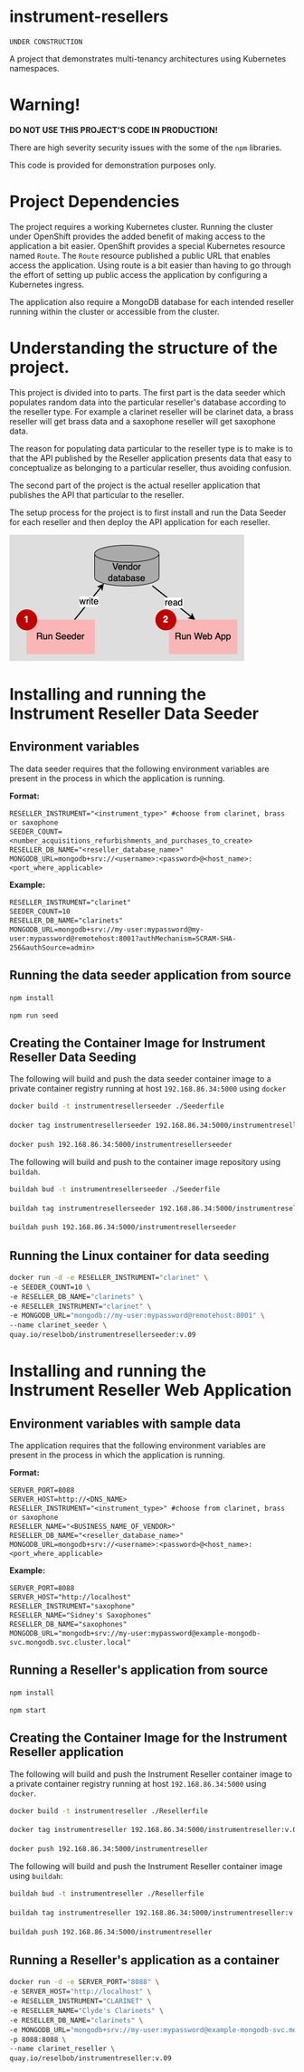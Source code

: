 # instrument-resellers
```
UNDER CONSTRUCTION
```
A project that demonstrates multi-tenancy architectures using Kubernetes namespaces.

# Warning!

**DO NOT USE THIS PROJECT'S CODE IN PRODUCTION!**

There are high severity security issues with the some of the `npm` libraries.

This code is provided for demonstration purposes only.

# Project Dependencies

The project requires a working Kubernetes cluster. Running the cluster under OpenShift provides the added benefit of making access to the application a bit easier. OpenShift provides a special Kubernetes resource named `Route`. The `Route` resource published a public URL that enables access the application. Using route is a bit easier than having to go through the effort of setting up public access  the application by configuring a Kubernetes ingress. 

The application also require a MongoDB database for each intended reseller running within the cluster or accessible from the cluster.

# Understanding the structure of the project.

This project is divided into to parts. The first part is the data seeder which populates random data into the particular reseller's database according to the reseller type. For example a clarinet reseller will be clarinet data, a brass reseller will get brass data and a saxophone reseller will get saxophone data.

The reason for populating data particular to the reseller type is to make is to that the API published by the Reseller application presents data that easy to conceptualize as belonging to a particular reseller, thus avoiding confusion.

The second part of the project is the actual reseller application that publishes the API that particular to the reseller.

The setup process for the project is to first install and run the Data Seeder for each reseller and then deploy the API application for each reseller.

![basic image](./images/basic-process.png)


# Installing and running the Instrument Reseller Data Seeder

## Environment variables

The data seeder requires that the following environment variables are present in the process in which the application is running.

**Format:**

```text
RESELLER_INSTRUMENT="<instrument_type>" #choose from clarinet, brass or saxophone
SEEDER_COUNT=<number_acquisitions_refurbishments_and_purchases_to_create>
RESELLER_DB_NAME="<reseller_database_name>"
MONGODB_URL=mongodb+srv://<username>:<password>@<host_name>:<port_where_applicable>
```

**Example:**

```text
RESELLER_INSTRUMENT="clarinet"
SEEDER_COUNT=10
RESELLER_DB_NAME="clarinets"
MONGODB_URL=mongodb+srv://my-user:mypassword@my-user:mypassword@remotehost:8001?authMechanism=SCRAM-SHA-256&authSource=admin>
```

## Running the data seeder application from source

`npm install`

`npm run seed`

## Creating the Container Image for Instrument Reseller Data Seeding

The following will build and push the data seeder container image to a private container registry running at host `192.168.86.34:5000` using `docker`

```bash
docker build -t instrumentresellerseeder ./Seederfile

docker tag instrumentresellerseeder 192.168.86.34:5000/instrumentresellerseeder:v.09

docker push 192.168.86.34:5000/instrumentresellerseeder
```

The following will build and push to the container image repository using `buildah`.

```bash
buildah bud -t instrumentresellerseeder ./Seederfile

buildah tag instrumentresellerseeder 192.168.86.34:5000/instrumentresellerseeder:v.09

buildah push 192.168.86.34:5000/instrumentresellerseeder
```

## Running the Linux container for data seeding

```bash
docker run -d -e RESELLER_INSTRUMENT="clarinet" \
-e SEEDER_COUNT=10 \
-e RESELLER_DB_NAME="clarinets" \
-e RESELLER_INSTRUMENT="clarinet" \
-e MONGODB_URL="mongodb://my-user:mypassword@remotehost:8001" \
--name clarinet_seeder \
quay.io/reselbob/instrumentresellerseeder:v.09
```

# Installing and running the Instrument Reseller Web Application

## Environment variables with sample data

The application requires that the following environment variables are present in the process in which the application is running.

**Format:**

```text
SERVER_PORT=8088
SERVER_HOST=http://<DNS_NAME>
RESELLER_INSTRUMENT="<instrument_type>" #choose from clarinet, brass or saxophone
RESELLER_NAME="<BUSINESS_NAME_OF_VENDOR>"
RESELLER_DB_NAME="<reseller_database_name>"
MONGODB_URL=mongodb+srv://<username>:<password>@<host_name>:<port_where_applicable>
```


**Example:**
```text
SERVER_PORT=8088
SERVER_HOST="http://localhost"
RESELLER_INSTRUMENT="saxophone"
RESELLER_NAME="Sidney's Saxophones"
RESELLER_DB_NAME="saxophones"
MONGODB_URL="mongodb+srv://my-user:mypassword@example-mongodb-svc.mongodb.svc.cluster.local"

```

## Running a Reseller's application from source

`npm install`

`npm start`


## Creating the Container Image for the Instrument Reseller application

The following will build and push the Instrument Reseller container image to a private container registry running at host `192.168.86.34:5000` using `docker`.

```bash
docker build -t instrumentreseller ./Resellerfile

docker tag instrumentreseller 192.168.86.34:5000/instrumentreseller:v.09

docker push 192.168.86.34:5000/instrumentreseller
```

The following will build and push the Instrument Reseller container image using `buildah`:

```bash
buildah bud -t instrumentreseller ./Resellerfile

buildah tag instrumentreseller 192.168.86.34:5000/instrumentreseller:v.09

buildah push 192.168.86.34:5000/instrumentreseller
```


## Running a Reseller's application as a container

```bash
docker run -d -e SERVER_PORT="8088" \
-e SERVER_HOST="http://localhost" \
-e RESELLER_INSTRUMENT="CLARINET" \
-e RESELLER_NAME="Clyde's Clarinets" \
-e RESELLER_DB_NAME="clarinets" \
-e MONGODB_URL="mongodb+srv://my-user:mypassword@example-mongodb-svc.mongodb.svc.cluster.local" \
-p 8088:8088 \
--name clarinet_reseller \
quay.io/reselbob/instrumentreseller:v.09
```